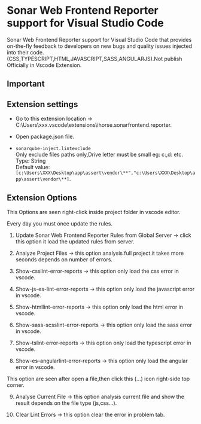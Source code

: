 # Sonar Web Frontend Reporter support for Visual Studio Code

Sonar Web Frontend Reporter support for Visual Studio Code that provides on-the-fly feedback to developers on new bugs and quality issues injected into their code.(CSS,TYPESCRIPT,HTML,JAVASCRIPT,SASS,ANGULARJS).Not publish Officially in Vscode Extension.

## Important


## Extension settings
* Go to this extension location -> C:\Users\xxx\.vscode\extensions\ihorse.sonarfrontend.reporter.
* Open package.json file.

* `sonarqube-inject.lintexclude`  
Only exclude files paths only,Drive letter must be small eg: c:,d: etc.  
Type: String  
Default value: `[c:\Users\XXX\Desktop\app\assert\vendor\**","c:\Users\XXX\Desktop\app\assert\vendor\**]`.

## Extension Options

This Options are seen right-click inside project folder in vscode editor. 

Every day you must once update the rules.
1. Update Sonar Web Frontend Reporter Rules from Global Server -> click this option it load the updated rules from server.

2. Analyze Project Files -> this option analysis full project.it takes more seconds depends on number of errors.

3. Show-csslint-error-reports -> this option only load the css error in vscode.

4. Show-js-es-lint-error-reports -> this option only load the javascript error in vscode.

5. Show-htmllint-error-reports -> this option only load the html error in vscode.

6. Show-sass-scsslint-error-reports -> this option only load the sass error in vscode.

7. Show-tslint-error-reports -> this option only load the typescript error in vscode.

8. Show-es-angularlint-error-reports -> this option only load the angular error in vscode.

This option are seen after open a file,then click this (...) icon right-side top corner.

9. Analyse Current File -> this option analysis current file and show the result depends on the file type (js,css...). 

10. Clear Lint Errors -> this option clear the error in problem tab.







